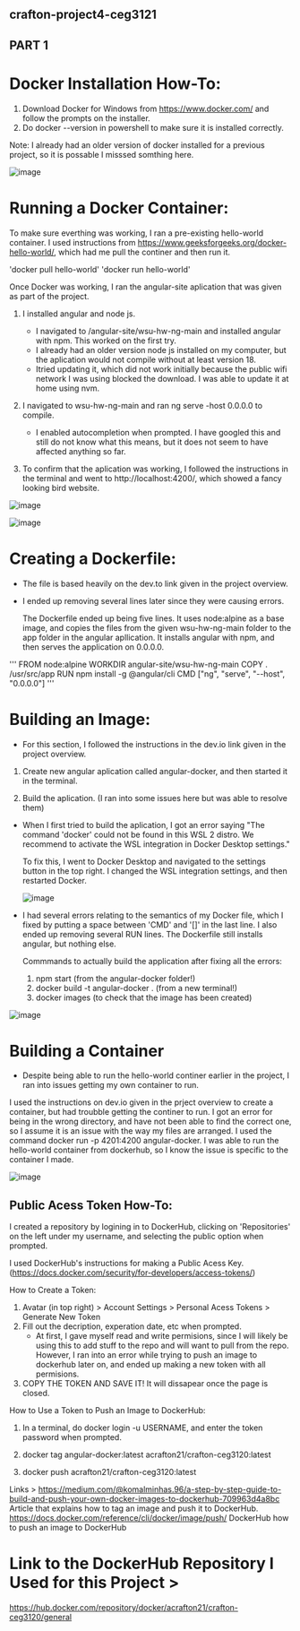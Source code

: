 ## crafton-project4-ceg3121

## PART 1

# Docker Installation How-To:

1) Download Docker for Windows from https://www.docker.com/ and follow the prompts on the installer. 
2) Do docker --version in powershell to make sure it is installed correctly.

Note: I already had an older version of docker installed for a previous project, so it is possable I misssed somthing here. 
  
![image](https://github.com/user-attachments/assets/410dd96c-bde8-4160-acc7-9dea1256ab6a)

# Running a Docker Container:

To make sure everthing was working, I ran a pre-existing hello-world container. I used instructions from https://www.geeksforgeeks.org/docker-hello-world/, which had me
pull the continer and then run it. 

  'docker pull hello-world'
  'docker run hello-world'

Once Docker was working, I ran the angular-site aplication that was given as part of the project. 

1) I installed angular and node js. 
    -  I navigated to /angular-site/wsu-hw-ng-main and installed angular with npm. This worked on the first try.
    -  I already had an older version node js installed on my computer, but the aplication would not compile without at least version 18. 
    -  Itried updating it, which did not work initially because the public wifi network I was using blocked the download. I was able to update it at  home using nvm. 

2) I navigated to wsu-hw-ng-main and ran ng serve -host 0.0.0.0 to compile. 
   - I enabled autocompletion when prompted. I have googled this and still do not know what this means, but it does not seem to have affected anything so far.
     
3) To confirm that the aplication was working, I followed the instructions in the terminal and went to http://localhost:4200/, which showed a fancy looking bird website.


![image](https://github.com/user-attachments/assets/84671484-acba-47ad-bc07-4ec936c4a49a)


![image](https://github.com/user-attachments/assets/2fb7a683-7e9b-4e15-8fe0-12ccb068e881)


# Creating a Dockerfile:

- The file is based heavily on the dev.to link given in the project overview.
- I ended up removing several lines later since they were causing errors.

  The Dockerfile ended up being five lines.
  It uses node:alpine as a base image, and copies the files from the given wsu-hw-ng-main folder to the app folder in the angular apllication.
  It installs angular with npm, and then serves the application on 0.0.0.0. 
  
'''
FROM node:alpine 
WORKDIR angular-site/wsu-hw-ng-main
COPY . /usr/src/app
RUN npm install -g @angular/cli
CMD ["ng", "serve", "--host", "0.0.0.0"]
'''

# Building an Image:

- For this section, I followed the instructions in the dev.io link given in the project overview.

1) Create new angular aplication called angular-docker, and then started it in the terminal. 

2) Build the aplication. (I ran into some issues here but was able to resolve them)
   
- When I first tried to build the aplication, I got an error saying "The command 'docker' could not be found in this WSL 2 distro.
  We recommend to activate the WSL integration in Docker Desktop settings."

  To fix this, I went to Docker Desktop and navigated to the settings button in the top right. I changed the WSL integration settings, and then restarted Docker. 

  ![image](https://github.com/user-attachments/assets/3eebf4fb-7bb9-496a-83f1-c6524748785b)

- I had several errors relating to the semantics of my Docker file, which I fixed by putting a space between 'CMD' and '[]' in the last line.
  I also ended up removing several RUN lines. The Dockerfile still installs angular, but nothing else.

  Commmands to actually build the application after fixing all the errors:
  1) npm start (from the angular-docker folder!)
  2) docker build -t angular-docker . (from a new terminal!)
  3) docker images (to check that the image has been created)

![image](https://github.com/user-attachments/assets/5ce5ad2c-d9dc-46d3-90cc-0fe9ff9a9781)

# Building a Container 

- Despite being able to run the hello-world continer earlier in the project, I ran into issues getting my own container to run.
  
I used the instructions on dev.io given in the prject overview to create a container, but had troubble getting the continer to run. I got an error for being in the wrong directory, and have not been able to find the correct one, so I assume it is an issue with the way my files are arranged. I used the command docker run -p 4201:4200 angular-docker. I was able to run the hello-world container from dockerhub, so I know the issue is specific to the container I made. 

![image](https://github.com/user-attachments/assets/3f491475-c0ff-4875-86cd-b6708a32e01e)

## Public Acess Token How-To: 

I created a repository by logining in to DockerHub, clicking on 'Repositories' on the left under my username, and selecting the public option when prompted. 

I used DockerHub's instructions for making a Public Acess Key. (https://docs.docker.com/security/for-developers/access-tokens/)

How to Create a Token: 

  1) Avatar (in top right) > Account Settings > Personal Acess Tokens > Generate New Token
  3) Fill out the decription, experation date, etc when prompted.
     - At first, I gave myself read and write permisions, since I will likely be using this to add stuff to the repo and will want to pull from the repo.
       However, I ran into an error while trying to push an image to dockerhub later on, and ended up making a new token with all permisions.
  4) COPY THE TOKEN AND SAVE IT! It will dissapear once the page is closed. 

How to Use a Token to Push an Image to DockerHub:

  1) In a terminal, do docker login -u USERNAME, and enter the token password when prompted.

  2) docker tag angular-docker:latest acrafton21/crafton-ceg3120:latest
  
  3) docker push acrafton21/crafton-ceg3120:latest

Links > 
https://medium.com/@komalminhas.96/a-step-by-step-guide-to-build-and-push-your-own-docker-images-to-dockerhub-709963d4a8bc 
Article that explains how to tag an image and push it to DockerHub. 
https://docs.docker.com/reference/cli/docker/image/push/
DockerHub how to push an image to DockerHub


# Link to the DockerHub Repository I Used for this Project > 
  https://hub.docker.com/repository/docker/acrafton21/crafton-ceg3120/general



  
